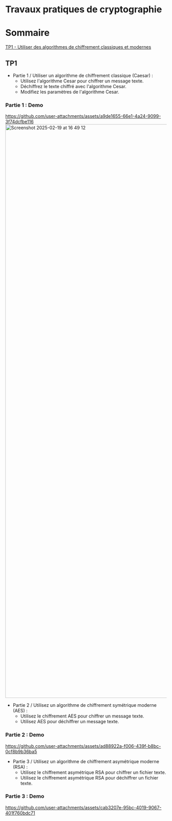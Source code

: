 # Travaux pratiques de cryptographie

# Sommaire

[TP1 - Utiliser des algorithmes de chiffrement classiques et modernes](#TP1)

## TP1

- Partie 1 / Utiliser un algorithme de chiffrement classique (Caesar) :
    * Utilisez l'algorithme Cesar pour chiffrer un message texte.
    * Déchiffrez le texte chiffré avec l'algorithme Cesar.
    * Modifiez les paramètres de l'algorithme Cesar.
      
### Partie 1 : Demo

https://github.com/user-attachments/assets/a9de1655-66e1-4a24-9099-3f74dcfbe116
<img width="1792" alt="Screenshot 2025-02-19 at 16 49 12" src="https://github.com/user-attachments/assets/135383c6-75f3-46ee-8421-d06618a81210" />

- Partie 2 / Utilisez un algorithme de chiffrement symétrique moderne (AES) :
    * Utilisez le chiffrement AES pour chiffrer un message texte.
    * Utilisez AES pour déchiffrer un message texte.
 
### Partie 2 : Demo
https://github.com/user-attachments/assets/ad88922a-f006-439f-b8bc-0cf8b9b36ba5

- Partie 3 / Utilisez un algorithme de chiffrement asymétrique moderne (RSA) :
    * Utilisez le chiffrement asymétrique RSA pour chiffrer un fichier texte.
    * Utilisez le chiffrement asymétrique RSA pour déchiffrer un fichier texte.

### Partie 3 : Demo
https://github.com/user-attachments/assets/cab3207e-95bc-4019-9067-401f760bdc71


